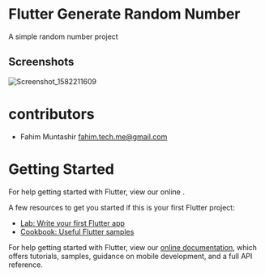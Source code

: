 # Flutter Generate Random Number

A simple random number project 

## Screenshots

![Screenshot_1582211609](https://user-images.githubusercontent.com/59383895/74949638-38683580-5428-11ea-9a04-ead1824bcf7c.png)





# contributors
 - Fahim Muntashir <fahim.tech.me@gmail.com>
 
 
 
 
 # Getting Started 
 
 For help getting started with Flutter, view our online <documentation>.




A few resources to get you started if this is your first Flutter project:

- [Lab: Write your first Flutter app](https://flutter.dev/docs/get-started/codelab)
- [Cookbook: Useful Flutter samples](https://flutter.dev/docs/cookbook)

For help getting started with Flutter, view our
[online documentation](https://flutter.dev/docs), which offers tutorials,
samples, guidance on mobile development, and a full API reference.
